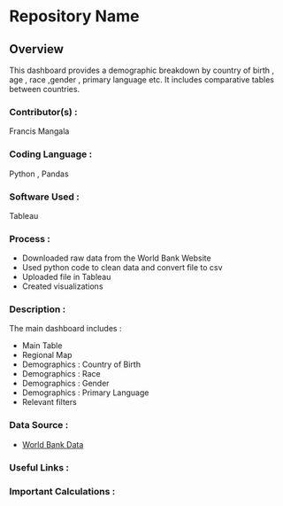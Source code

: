 # Repository Name

## Overview
This dashboard provides a demographic breakdown by country of birth , age , race ,gender , primary language etc. It includes comparative
tables between countries. 

### Contributor(s) :
Francis Mangala
### Coding Language :
Python , Pandas
### Software Used : 
Tableau
### Process :
  - Downloaded raw data from the World Bank Website
  - Used python code to clean data and convert file to csv
  - Uploaded file in Tableau
  - Created visualizations
### Description :
The main dashboard includes : 
  - Main Table
  - Regional Map
  - Demographics : Country of Birth
  - Demographics : Race
  - Demographics : Gender
  - Demographics : Primary Language
  - Relevant filters
### Data Source :
  - [World Bank Data](https://data.worldbank.org/)
### Useful Links :

### Important Calculations :

